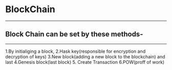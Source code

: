# BlockChain
------------------------------------------------
Block Chain can be set by these methods- 
-------------------------------------------------
-------------------------------------------------
1.By initialiging a block,
2.Hask key(responsible for encryption and decryption of keys)
3.New block(adding a new block to the blockchain) and last
4.Genesis block(last block)
5. Create Transaction
6.POW(proff of work)
